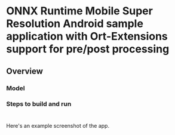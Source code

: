 # ONNX Runtime Mobile Super Resolution Android sample application with Ort-Extensions support for pre/post processing

## Overview

### Model

### Steps to build and run


#
Here's an example screenshot of the app.